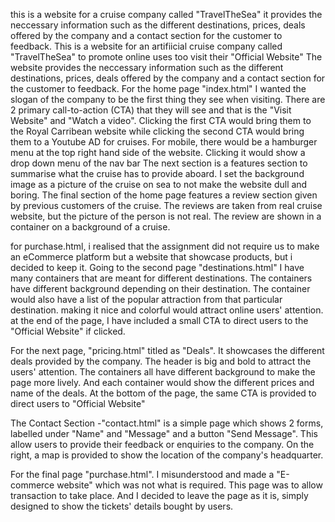 this is a website for a cruise company called "TravelTheSea"
it provides the neccessary information such as the different destinations, prices, deals offered by the company and a contact section for the customer to feedback. 
This is a website for an artifiicial cruise company called "TravelTheSea" to promote online uses too visit their "Official Website"
The website provides the neccessary information such as the different destinations, prices, deals offered by the company and a contact section for the customer to feedback. 
For the home page "index.html" I wanted the slogan of the company to be the first thing they see when visiting. There are 2 primary call-to-action (CTA) that they will see and that is the "Visit Website" and "Watch a video". Clicking the first CTA would bring them to the Royal Carribean website while clicking the second CTA would bring them to a Youtube AD for cruises.
For mobile, there would be a hamburger menu at the top right hand side of the website. Clicking it would show a drop down menu of the nav bar
The next section is a features section to summarise what the cruise has to provide aboard. I set the background image as a picture of the cruise on sea to not make the website dull and boring.
The final section of the home page features a review section given by previous customers of the cruise. The reviews are taken from real cruise website, but the picture of the person is not real. The review are shown in a container on a background of a cruise.

for purchase.html, i realised that the assignment did not require us to make an eCommerce platform but a website that showcase products, but i decided to keep it.
Going to the second page "destinations.html" I have many containers that are meant for different destinations. The containers have different background depending on their destination. The container would also have a list of the popular attraction from that particular destination. making it nice and colorful would attract online users' attention. at the end of the page, I have included a small CTA to direct users to the "Official Website" if clicked.

For the next page, "pricing.html" titled as "Deals". It showcases the different deals provided by the company. The header is big and bold to attract the users' attention. The containers all have different background to make the page more lively. And each container would show the different prices and name of the deals. At the bottom of the page, the same CTA is provided to direct users to "Official Website" 

The Contact Section -"contact.html" is a simple page which shows 2 forms, labelled under "Name" and "Message" and a button "Send Message". This allow users to provide their feedback or enquiries to the company. On the right, a map is provided to show the location of the company's headquarter.

For the final page "purchase.html". I misunderstood and made a "E-commerce website" which was not what is required. This page was to allow transaction to take place. And I decided to leave the page as it is, simply designed to show the tickets' details bought by users.